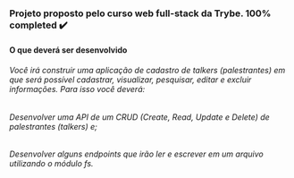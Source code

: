 ### Projeto proposto pelo curso web full-stack da Trybe. 100% completed ✔️

#### O que deverá ser desenvolvido
###### Você irá construir uma aplicação de cadastro de talkers (palestrantes) em que será possível cadastrar, visualizar, pesquisar, editar e excluir informações. Para isso você deverá:

###### Desenvolver uma API de um CRUD (Create, Read, Update e Delete) de palestrantes (talkers) e;
###### Desenvolver alguns endpoints que irão ler e escrever em um arquivo utilizando o módulo fs.
